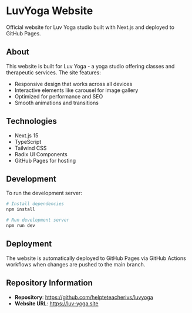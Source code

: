 # LuvYoga Website

Official website for Luv Yoga studio built with Next.js and deployed to GitHub Pages.

## About

This website is built for Luv Yoga - a yoga studio offering classes and therapeutic services. The site features:

- Responsive design that works across all devices
- Interactive elements like carousel for image gallery
- Optimized for performance and SEO
- Smooth animations and transitions

## Technologies

- Next.js 15
- TypeScript
- Tailwind CSS
- Radix UI Components
- GitHub Pages for hosting

## Development

To run the development server:

```bash
# Install dependencies
npm install

# Run development server
npm run dev
```

## Deployment

The website is automatically deployed to GitHub Pages via GitHub Actions workflows when changes are pushed to the main branch.

## Repository Information

- **Repository**: https://github.com/helpteteacherivs/luvyoga
- **Website URL**: https://luv-yoga.site
